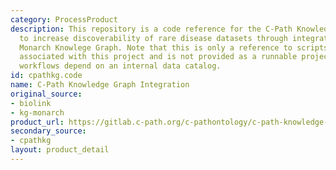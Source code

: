 ```yaml
---
category: ProcessProduct
description: This repository is a code reference for the C-Path Knowledge Graph project,
  to increase discoverability of rare disease datasets through integration with the
  Monarch Knowlege Graph. Note that this is only a reference to scripts and queries
  associated with this project and is not provided as a runnable project because these
  workflows depend on an internal data catalog.
id: cpathkg.code
name: C-Path Knowledge Graph Integration
original_source:
- biolink
- kg-monarch
product_url: https://gitlab.c-path.org/c-pathontology/c-path-knowledge-graph-integration
secondary_source:
- cpathkg
layout: product_detail
---
```

